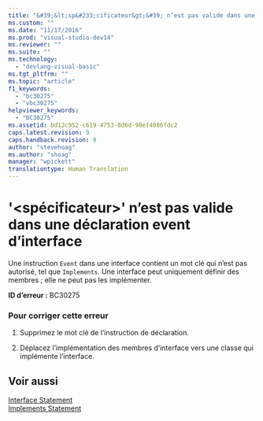 ```yaml
---
title: "&#39;&lt;sp&#233;cificateur&gt;&#39; n’est pas valide dans une d&#233;claration event d’interface | Microsoft Docs"
ms.custom: ""
ms.date: "11/17/2016"
ms.prod: "visual-studio-dev14"
ms.reviewer: ""
ms.suite: ""
ms.technology: 
  - "devlang-visual-basic"
ms.tgt_pltfrm: ""
ms.topic: "article"
f1_keywords: 
  - "bc30275"
  - "vbc30275"
helpviewer_keywords: 
  - "BC30275"
ms.assetid: bd12c952-c619-4753-8d6d-90ef4086fdc2
caps.latest.revision: 9
caps.handback.revision: 9
author: "stevehoag"
ms.author: "shoag"
manager: "wpickett"
translationtype: Human Translation
---
```

# &#39;&lt;sp&#233;cificateur&gt;&#39; n’est pas valide dans une d&#233;claration event d’interface
Une instruction `Event` dans une interface contient un mot clé qui n’est pas autorisé, tel que `Implements`. Une interface peut uniquement définir des membres ; elle ne peut pas les implémenter.  
  
 **ID d’erreur :** BC30275  
  
### Pour corriger cette erreur  
  
1.  Supprimez le mot clé de l’instruction de déclaration.  
  
2.  Déplacez l’implémentation des membres d’interface vers une classe qui implémente l’interface.  
  
## Voir aussi  
 [Interface Statement](../../visual-basic/language-reference/statements/interface-statement.md)   
 [Implements Statement](../../visual-basic/language-reference/statements/implements-statement.md)